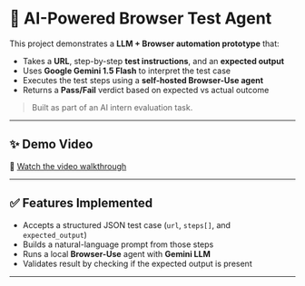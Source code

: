 # 🧠 AI-Powered Browser Test Agent

This project demonstrates a **LLM + Browser automation prototype** that:
- Takes a **URL**, step-by-step **test instructions**, and an **expected output**
- Uses **Google Gemini 1.5 Flash** to interpret the test case
- Executes the test steps using a **self-hosted Browser-Use agent**
- Returns a **Pass/Fail** verdict based on expected vs actual outcome

> Built as part of an AI intern evaluation task.

---

## ✨ Demo Video

🎥 [Watch the video walkthrough]([text](https://www.youtube.com/watch?v=TabCsGJEMiE))  


---

## ✅ Features Implemented

- Accepts a structured JSON test case (`url`, `steps[]`, and `expected_output`)
- Builds a natural-language prompt from those steps
- Runs a local **Browser-Use** agent with **Gemini LLM**
- Validates result by checking if the expected output is present

---


